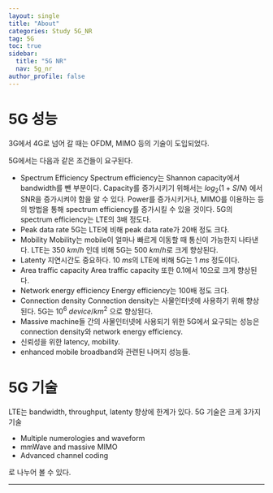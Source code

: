 ```yaml
---
layout: single
title: "About"
categories: Study 5G_NR
tag: 5G
toc: true
sidebar:
  title: "5G NR"
  nav: 5g_nr
author_profile: false
---
```


# 5G 성능

3G에서 4G로 넘어 갈 때는 OFDM, MIMO 등의 기술이 도입되었다.

5G에서는 다음과 같은 조건들이 요구된다.

- Spectrum Efficiency
Spectrum efficiency는 Shannon capacity에서 bandwidth를 뺀 부분이다. Capacity를 증가시키기 위해서는 $log_2(1+S/N)$ 에서 SNR을 증가시켜야 함을 알 수 있다. Power를 증가시키거나, MIMO를 이용하는 등의 방법을 통해 spectrum efficiency를 증가시킬 수 있을 것이다.
5G의 spectrum efficiency는 LTE의 3배 정도다.
- Peak data rate
5G는 LTE에 비해 peak data rate가 20배 정도 크다.
- Mobility
Mobility는 mobile이 얼마나 빠르게 이동할 때 통신이 가능한지 나타낸다. LTE는 350 $km/h$ 인데 비해 5G는 500 $km/h$로 크게 향상된다.
- Latenty
지연시간도 중요하다. 10 $ms$의 LTE에 비해 5G는 1 $ms$ 정도이다.
- Area traffic capacity
Area traffic capacity 또한 0.1에서 10으로 크게 향상된다.
- Network energy efficiency
Energy efficiency는 100배 정도 크다.
- Connection density
Connection density는 사물인터넷에 사용하기 위해 향상된다.
5G는 $10^6 \ device/km^2$ 으로 향상된다.
- Massive machine들 간의 사물인터넷에 사용되기 위한 5G에서 요구되는 성능은 connection density와 network energy efficiency.
- 신뢰성을 위한 latency, mobility.
- enhanced mobile broadband와 관련된 나머지 성능들.

# 5G 기술

LTE는 bandwidth, throughput, latenty 향상에 한계가 있다.
5G 기술은 크게 3가지 기술

- Multiple numerologies and waveform
- mmWave and massive MIMO
- Advanced channel coding

로 나누어 볼 수 있다.


---